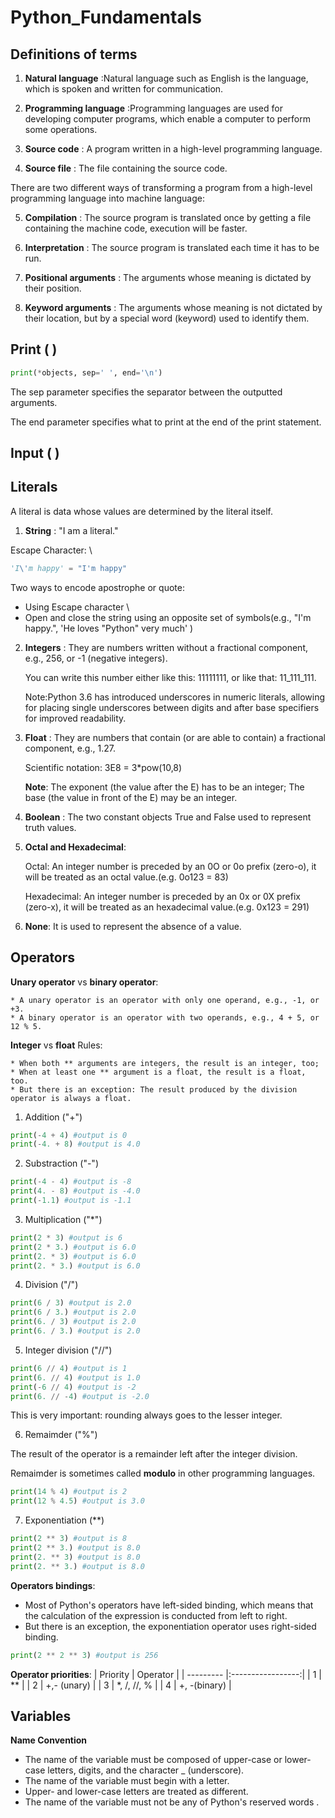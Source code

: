 # Python_Fundamentals
## Definitions of terms

1. **Natural language** :Natural language such as English is the language, which is spoken and written for communication.

2. **Programming language** :Programming languages are used for developing computer programs, which enable a computer to perform some operations.

3. **Source code** : A program written in a high-level programming language.

4. **Source file** : The file containing the source code.

There are two different ways of transforming a program from a high-level programming language into machine language:

5. **Compilation** : The source program is translated once by getting a file containing the machine code, execution will be faster.

6. **Interpretation** : The source program is translated each time it has to be run.

6. **Positional arguments** : The arguments whose meaning is dictated by their position.

6. **Keyword arguments** : The arguments whose meaning is not dictated by their location, but by a special word (keyword) used to identify them.

## Print ( )
```python
print(*objects, sep=' ', end='\n')
```
The sep parameter specifies the separator between the outputted arguments.

The end parameter specifies what to print at the end of the print statement.



## Input ( )

## Literals
A literal is data whose values are determined by the literal itself.

1. **String** : "I am a literal."

  Escape Character: \
  
  ```python
  'I\'m happy' = "I'm happy"
  ```
  Two ways to encode apostrophe or quote:
  * Using Escape character \
  * Open and close the string using an opposite set of symbols(e.g., "I'm happy.",  'He loves "Python" very much' )

2. **Integers** : They are numbers written without a fractional component, e.g., 256, or -1 (negative integers).

    You can write this number either like this: 11111111, or like that: 11_111_111.

    Note:Python 3.6 has introduced underscores in numeric literals, allowing for placing single underscores between digits and after base specifiers for improved readability.

3. **Float** : They are numbers that contain (or are able to contain) a fractional component, e.g., 1.27.

    Scientific notation: 3E8 = 3*pow(10,8)

    **Note**:
    The exponent (the value after the E) has to be an integer;
    The base (the value in front of the E) may be an integer.

4. **Boolean** : The two constant objects True and False used to represent truth values.

5. **Octal and Hexadecimal**:

    Octal: An integer number is preceded by an 0O or 0o prefix (zero-o), it will be treated as an octal value.(e.g. 0o123 = 83)
    
    Hexadecimal: An integer number is preceded by an 0x or 0X prefix (zero-x), it will be treated as an hexadecimal value.(e.g. 0x123 = 291)

6. **None**: It is used to represent the absence of a value.

## Operators
**Unary operator** vs **binary operator**:
```
* A unary operator is an operator with only one operand, e.g., -1, or +3.
* A binary operator is an operator with two operands, e.g., 4 + 5, or 12 % 5.
```

**Integer** vs **float** Rules:
```
* When both ** arguments are integers, the result is an integer, too;
* When at least one ** argument is a float, the result is a float, too.
* But there is an exception: The result produced by the division operator is always a float.
```
1. Addition ("+")
```python
print(-4 + 4) #output is 0
print(-4. + 8) #output is 4.0
```
2. Substraction ("-")
```python
print(-4 - 4) #output is -8
print(4. - 8) #output is -4.0
print(-1.1) #output is -1.1
```
3. Multiplication ("*")
```python
print(2 * 3) #output is 6
print(2 * 3.) #output is 6.0
print(2. * 3) #output is 6.0
print(2. * 3.) #output is 6.0
```

4. Division ("/")
```python
print(6 / 3) #output is 2.0
print(6 / 3.) #output is 2.0
print(6. / 3) #output is 2.0
print(6. / 3.) #output is 2.0
```
5. Integer division ("//")
```python
print(6 // 4) #output is 1
print(6. // 4) #output is 1.0
print(-6 // 4) #output is -2
print(6. // -4) #output is -2.0
```

   This is very important: rounding always goes to the lesser integer.

6. Remaimder ("%")

  The result of the operator is a remainder left after the integer division.

  Remaimder is sometimes called **modulo** in other programming languages.
```python
print(14 % 4) #output is 2
print(12 % 4.5) #output is 3.0 
```

7. Exponentiation (**)
```python
print(2 ** 3) #output is 8
print(2 ** 3.) #output is 8.0
print(2. ** 3) #output is 8.0
print(2. ** 3.) #output is 8.0
```

**Operators bindings**:
* Most of Python's operators have left-sided binding, which means that the calculation of the expression is conducted from left to right.
* But there is an exception, the exponentiation operator uses right-sided binding.
```python
print(2 ** 2 ** 3) #output is 256
```

**Operator priorities**:
| Priority  |     Operator      | 
| --------- |:-----------------:| 
|     1     |     **            |
|     2     |     +,- (unary)   |
|     3     |     *, /, //, %   |
|     4     |     +, -(binary)  |

## Variables
**Name Convention**
* The name of the variable must be composed of upper-case or lower-case letters, digits, and the character _ (underscore).
* The name of the variable must begin with a letter.
* Upper- and lower-case letters are treated as different.
* The name of the variable must not be any of Python's reserved words .
